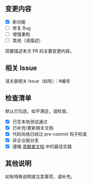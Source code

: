 ## 变更内容

- [x] 新功能
- [ ] 修复 Bug
- [ ] 增强重构
- [ ] 其他（请描述）

简要描述本次 PR 的主要变更内容。

## 相关 Issue

请关联相关 Issue（如有）：#编号

## 检查清单

默认已勾选，如不满足，请检查。

- [x] 已在本地测试通过
- [x] 已补充/更新相关文档
- [x] 代码风格已经过 pre-commit 钩子检查
- [x] 非企业版分支
- [x] 遵循 [贡献者文档](https://github.com/ScienceOL/PROTIUM/blob/main/CONTRIBUTING.md) 中的最佳实践

## 其他说明

如有特殊说明或注意事项，请补充。